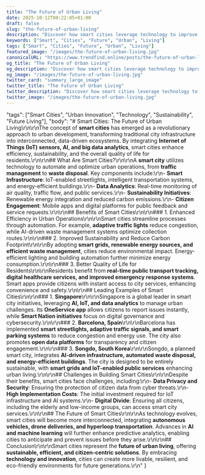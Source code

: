 ```yaml
---
title: "The Future of Urban Living"
date: 2025-10-12T00:22:05+01:00
draft: false
slug: "the-future-of-urban-living"
description: "Discover how smart cities leverage technology to improve urban living, sustainability, and efficiency. Explore key innovations in smart cities today.,"
keywords: ["Smart", "Cities", "Future", "Urban", "Living"]
tags: ["Smart", "Cities", "Future", "Urban", "Living"]
featured_image: "/images/the-future-of-urban-living.jpg"
canonicalURL: "https://www.trendfind.online/posts/the-future-of-urban-living/"
og_title: "The Future of Urban Living"
og_description: "Discover how smart cities leverage technology to improve urban living, sustainability, and efficiency. Explore key innovations in smart cities today.,"
og_image: "/images/the-future-of-urban-living.jpg"
twitter_card: "summary_large_image"
twitter_title: "The Future of Urban Living"
twitter_description: "Discover how smart cities leverage technology to improve urban living, sustainability, and efficiency. Explore key innovations in smart cities today.,"
twitter_image: "/images/the-future-of-urban-living.jpg"
---
```


"tags": ["Smart Cities", "Urban Innovation", "Technology", "Sustainability", "Future Living"],
        "body": "# Smart Cities: The Future of Urban Living\r\n\r\nThe concept of **smart cities** has emerged as a revolutionary approach to urban development, transforming traditional city infrastructure into interconnected, data-driven ecosystems. By integrating **Internet of Things (IoT) sensors, AI, and big data analytics**, smart cities enhance efficiency, sustainability, and the overall quality of life for residents.\r\n\r\n## What Are Smart Cities?\r\n\r\nA **smart city** utilizes technology to automate and optimize urban operations, from **traffic management** to **waste disposal**. Key components include:\r\n- **Smart Infrastructure**: IoT-enabled streetlights, intelligent transportation systems, and energy-efficient buildings.\r\n- **Data Analytics**: Real-time monitoring of air quality, traffic flow, and public services.\r\n- **Sustainability Initiatives**: Renewable energy integration and reduced carbon emissions.\r\n- **Citizen Engagement**: Mobile apps and digital platforms for public feedback and service requests.\r\n\r\n## Benefits of Smart Cities\r\n\r\n### 1. Enhanced Efficiency in Urban Operations\r\n\r\nSmart cities streamline processes through automation. For example, **adaptive traffic lights** reduce congestion, while AI-driven waste management systems optimize collection routes.\r\n\r\n### 2. Improved Sustainability and Reduce Carbon Footprint\r\n\r\nBy adopting **smart grids, renewable energy sources, and efficient waste management**, cities reduce environmental impact. Energy-efficient lighting and building automation further minimize energy consumption.\r\n\r\n### 3. Better Quality of Life for Residents\r\n\r\nResidents benefit from **real-time public transport tracking, digital healthcare services, and improved emergency response systems**. Smart apps provide citizens with instant access to city services, enhancing convenience and safety.\r\n\r\n## Leading Examples of Smart Cities\r\n\r\n### 1. **Singapore**\r\n\r\nSingapore is a global leader in smart city initiatives, leveraging **AI, IoT, and data analytics** to manage urban challenges. Its **OneService app** allows citizens to report issues instantly, while **Smart Nation initiatives** focus on digital governance and cybersecurity.\r\n\r\n### 2. **Barcelona, Spain**\r\n\r\nBarcelona has implemented **smart streetlights, adaptive traffic signals, and smart parking systems** to reduce congestion and energy use. The city also promotes **open data platforms** for transparency and citizen engagement.\r\n\r\n### 3. **Songdo, South Korea**\r\n\r\nSongdo, a planned smart city, integrates **AI-driven infrastructure, automated waste disposal, and energy-efficient buildings**. The city is designed to be entirely sustainable, with **smart grids and IoT-enabled public services** enhancing urban living.\r\n\r\n## Challenges in Building Smart Cities\r\n\r\nDespite their benefits, smart cities face challenges, including:\r\n- **Data Privacy and Security**: Ensuring the protection of citizen data from cyber threats.\r\n- **High Implementation Costs**: The initial investment required for IoT infrastructure and AI systems.\r\n- **Digital Divide**: Ensuring all citizens, including the elderly and low-income groups, can access smart city services.\r\n\r\n## The Future of Smart Cities\r\n\r\nAs technology evolves, smart cities will become more interconnected, integrating **autonomous vehicles, drone deliveries, and hyperloop transportation**. Advances in **AI and machine learning** will further enhance predictive analytics, enabling cities to anticipate and prevent issues before they arise.\r\n\r\n## Conclusion\r\n\r\nSmart cities represent the **future of urban living**, offering **sustainable, efficient, and citizen-centric solutions**. By embracing **technology and innovation**, cities can create more livable, resilient, and eco-friendly environments for future generations.\r\n"
    }